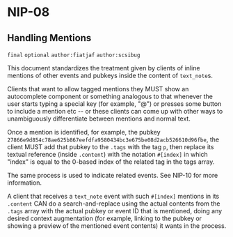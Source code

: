 NIP-08
======

Handling Mentions
-----------------

`final` `optional` `author:fiatjaf` `author:scsibug`

This document standardizes the treatment given by clients of inline mentions of other events and pubkeys inside the content of `text_note`s.

Clients that want to allow tagged mentions they MUST show an autocomplete component or something analogous to that whenever the user starts typing a special key (for example, "@") or presses some button to include a mention etc -- or these clients can come up with other ways to unambiguously differentiate between mentions and normal text.

Once a mention is identified, for example, the pubkey `27866e9d854c78ae625b867eefdfa9580434bc3e675be08d2acb526610d96fbe`, the client MUST add that pubkey to the `.tags` with the tag `p`, then replace its textual reference (inside `.content`) with the notation `#[index]` in which "index" is equal to the 0-based index of the related tag in the tags array.

The same process is used to indicate related events. See NIP-10 for more information.

A client that receives a `text_note` event with such `#[index]` mentions in its `.content` CAN do a search-and-replace using the actual contents from the `.tags` array with the actual pubkey or event ID that is mentioned, doing any desired context augmentation (for example, linking to the pubkey or showing a preview of the mentioned event contents) it wants in the process.
